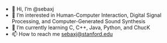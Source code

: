 - 👋 Hi, I’m @sebaxj
- 👀 I’m interested in Human-Computer Interaction, Digital Signal Processing, and Computer-Generated Sound Synthesis
- 🌱 I’m currently learning C, C++, Java, Python, and ChucK
- 📫 How to reach me sebaxj@stanford.edu

<!---
sebaxj/sebaxj is a ✨ special ✨ repository because its `README.md` (this file) appears on your GitHub profile.
You can click the Preview link to take a look at your changes.
--->
